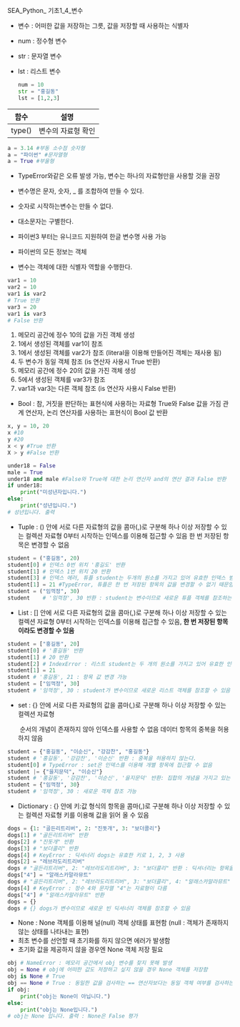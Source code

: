 SEA_Python_ 기초1_4_변수

- 변수 : 어떠한 값을 저장하는 그릇, 값을 저장할 때 사용하는 식별자

- num : 정수형 변수

- str : 문자열 변수

- lst : 리스트 변수

  ```python
  num = 10
  str = "홍길동"
  lst = [1,2,3]
  ```

| 함수   | 설명               |
| ------ | ------------------ |
| type() | 변수의 자료형 확인 |

```python
a = 3.14 #부동 소수점 숫자형
a = "파이썬" #문자열형
a = True #부울형
```

- TypeError와같은 오류 발생 가능, 변수는 하나의 자료형만을 사용할 것을 권장
- 변수명은 문자, 숫자, _ 를 조합하여 만들 수 있다.
- 숫자로 시작하는변수는 만들 수 없다.
- 대소문자는 구별한다.
- 파이썬3 부터는 유니코드 지원하여 한글 변수명 사용 가능

- 파이썬의 모든 정보는 객체
- 변수는 객체에 대한 식별자 역할을 수행한다.

```python
var1 = 10
var2 = 10
var1 is var2
# True 반환
var3 = 20
var1 is var3
# False 반환
```

1. 메모리 공간에 정수 10의 값을 가진 객체 생성
2. 1에서 생성된 객체를 var1이 참조
3. 1에서 생성된 객체를 var2가 참조 (literal을 이용해 만들어진 객체는 재사용 됨)
4. 두 변수가 동일 객체 참조 (is 연산자 사용시 True 반환)
5. 메모리 공간에 정수 20의 값을 가진 객체 생성
6. 5에서 생성된 객체를 var3가 참조
7. var1과 var3는 다른 객체 참조 (is 연산자 사용시 False 반환)

- Bool : 참, 거짓을 판단하는 표현식에 사용하는 자료형 True와 False 값을 가짐
            관계 연산자, 논리 연산자를 사용하는 표현식이 Bool 값 반환

```python
x, y = 10, 20
x #10
y #20
x < y #True 반환
X > y #False 반환
```

```python
under18 = False
male = True
under18 and male #False와 True에 대한 논리 연산자 and의 연산 결과 False 반환
if under18:
    print("미성년자입니다.")
else:
    print("성년입니다.")
# 성년입니다. 출력      
```

- Tuple : () 안에 서로 다른 자료형의 값을 콤마(,)로 구분해 하나 이상 저장할 수 있는 컬렉션 자료형
              0부터 시작하는 인덱스를 이용해 접근할 수 있음 한 번 저장된 항목은 변경할 수 없음

```python
student = ("홍길동", 20)
student[0] # 인덱스 0번 위치 '홍길도' 반환
student[1] # 인덱스 1번 위치 20 반환
student[3] # 인덱스 에러, 튜플 student는 두개의 원소를 가지고 있어 유효한 인덱스 범위는 0~1이기 때문임
student[1] = 21 #TypeError, 튜플은 한 번 저장된 항목의 값을 변경할 수 없기 때문임
student = ("임꺽정", 30)
student    # '임꺽정', 30 반환 : student는 변수이므로 새로운 튜플 객체를 참조하는 것은 문제가 안 됨
```

- List : [] 안에 서로 다른 자료형의 값을 콤마(,)로 구분해 하나 이상 저장할 수 있는 컬렉션 자료형
           0부터 시작하는 인덱스를 이용해 접근할 수 있음, **한 번 저장된 항목이라도 변경할 수 있음**

```python
student = ["홍길동", 20]
student[0] # '홍길동' 반환
student[1] # 20 반환
student[2] # IndexError : 리스트 student는 두 개의 원소를 가지고 있어 유효한 인덱스의 범위는 0~1이기 때문
student[1] = 21
student # '홍길동', 21 : 항목 값 변경 가능
student = ["임꺽정", 30]
student # '임꺽정', 30 : student가 변수이므로 새로운 리스트 객체를 참조할 수 있음
```

- set : {} 안에 서로 다른 자료형의 값을 콤마(,)로 구분해 하나 이상 저장할 수 있는 컬렉션 자료형

  ​       순서의 개념이 존재하지 않아 인덱스를 사용할 수 없음 데이터 항목의 중복을 허용하지 않음

```python
student = {"홍길동", "이순신", "강감찬", "홍길동"}
student # '홍길동', '강감찬', '이순신' 반환 : 중복을 허용하지 않는다.
student[0] # TypeError : set은 인덱스를 이용해 개별 항목에 접근할 수 없음
student |= {"을지문덕", "이순신"}
student # '홍길동', '강감찬', '이순신', '을지문덕' 반환: 집합의 개념을 가지고 있는 자료구조 합집합 연산자 제공
student = {"임꺽정", 30}
student # '임꺽정', 30 : 새로운 객체 참조 가능
```

- Dictionary : {} 안에 키:값 형식의 항목을 콤마(,)로 구분해 하나 이상 저장할 수 있는 컬렉션 자료형
                    키를 이용해 값을 읽어 올 수 있음

   

```python
dogs = {1: "골든리트리버", 2: "진돗개", 3: "보더콜리"}
dogs[1] # "골든리트리버" 반환
dogs[2] # "진돗개" 반환
dogs[3] # "보더콜리" 반환
dogs[4] # KeyError : 딕셔너리 dogs는 유효한 키로 1, 2, 3 사용
dogs[2] = "레브라도리트리버"
dogs # "골든리트리버", 2: "레브라도리트리버", 3: "보더콜리" 반환 : 딕셔너리는 항목을 추가 할 때, 동일 키가 있으면 저장된 항목을 변경함
dogs["4"] = "알래스카말라뮤트"
dogs # "골든리트리버", 2: "레브라도리트리버", 3: "보더콜리", 4: "알래스카말라뮤트" 반환 : 딕셔너리는 항목을 추가 할 때, 동일 키가 없으면 새로운 항목을 추가함
dogs[4] # KeyError : 정수 4와 문자열 "4"는 자료형이 다름
dogs["4"] # "알래스카말라뮤트" 반환
dogs = {}
dogs # {} dogs가 변수이므로 새로운 빈 딕셔너리 객체를 참조할 수 있음
```

- None : None 객체를 이용해 널(null) 객체 상태를 표현함 (null : 객체가 존재하지 않는 상태를 나타내는 표현)
- 최초 변수를 선언할 때 초기화를 하지 않으면 에러가 발생함
- 초기화 값을 제공하지 않을 경우엔 None 객체 저장 필요

```python
obj # NameError : 메모리 공간에서 obj 변수를 찾지 못해 발생
obj = None # obj에 어떠한 값도 저장하고 싶지 않을 경우 None 객체를 저장함
obj is None # True
obj == None # True : 동일한 값을 검사하는 == 연산자보다는 동일 객체 여부를 검사하는 is 연산자 사용 권장
if obj:
    print("obj는 None이 아닙니다.")
else:
    print("obj는 None입니다.")
# obj는 None 입니다. 출력 : None은 False 평가
```





